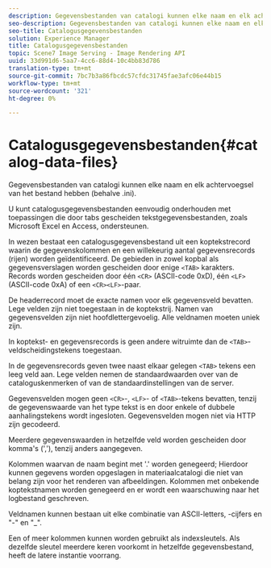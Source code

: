 ```yaml
---
description: Gegevensbestanden van catalogi kunnen elke naam en elk achtervoegsel van het bestand hebben (behalve .ini).
seo-description: Gegevensbestanden van catalogi kunnen elke naam en elk achtervoegsel van het bestand hebben (behalve .ini).
seo-title: Catalogusgegevensbestanden
solution: Experience Manager
title: Catalogusgegevensbestanden
topic: Scene7 Image Serving - Image Rendering API
uuid: 33d991d6-5aa7-4cc6-88d4-10c4bb83d786
translation-type: tm+mt
source-git-commit: 7bc7b3a86fbcdc57cfdc31745fae3afc06e44b15
workflow-type: tm+mt
source-wordcount: '321'
ht-degree: 0%

---
```



# Catalogusgegevensbestanden{#catalog-data-files}

Gegevensbestanden van catalogi kunnen elke naam en elk achtervoegsel van het bestand hebben (behalve .ini).

U kunt catalogusgegevensbestanden eenvoudig onderhouden met toepassingen die door tabs gescheiden tekstgegevensbestanden, zoals Microsoft Excel en Access, ondersteunen.

In wezen bestaat een catalogusgegevensbestand uit een koptekstrecord waarin de gegevenskolommen en een willekeurig aantal gegevensrecords (rijen) worden geïdentificeerd. De gebieden in zowel kopbal als gegevensverslagen worden gescheiden door enige `<TAB>` karakters. Records worden gescheiden door één `<CR>` (ASCII-code 0xD), één `<LF>` (ASCII-code 0xA) of een `<CR><LF>`-paar.

De headerrecord moet de exacte namen voor elk gegevensveld bevatten. Lege velden zijn niet toegestaan in de koptekstrij. Namen van gegevensvelden zijn niet hoofdlettergevoelig. Alle veldnamen moeten uniek zijn.

In koptekst- en gegevensrecords is geen andere witruimte dan de `<TAB>`-veldscheidingstekens toegestaan.

In de gegevensrecords geven twee naast elkaar gelegen `<TAB>` tekens een leeg veld aan. Lege velden nemen de standaardwaarden over van de cataloguskenmerken of van de standaardinstellingen van de server.

Gegevensvelden mogen geen `<CR>`-, `<LF>`- of `<TAB>`-tekens bevatten, tenzij de gegevenswaarde van het type tekst is en door enkele of dubbele aanhalingstekens wordt ingesloten. Gegevensvelden mogen niet via HTTP zijn gecodeerd.

Meerdere gegevenswaarden in hetzelfde veld worden gescheiden door komma&#39;s (&#39;,&#39;), tenzij anders aangegeven.

Kolommen waarvan de naam begint met &#39;.&#39; worden genegeerd; Hierdoor kunnen gegevens worden opgeslagen in materiaalcatalogi die niet van belang zijn voor het renderen van afbeeldingen. Kolommen met onbekende koptekstnamen worden genegeerd en er wordt een waarschuwing naar het logbestand geschreven.

Veldnamen kunnen bestaan uit elke combinatie van ASCII-letters, -cijfers en &quot;-&quot; en &quot;_&quot;.

Een of meer kolommen kunnen worden gebruikt als indexsleutels. Als dezelfde sleutel meerdere keren voorkomt in hetzelfde gegevensbestand, heeft de latere instantie voorrang.
